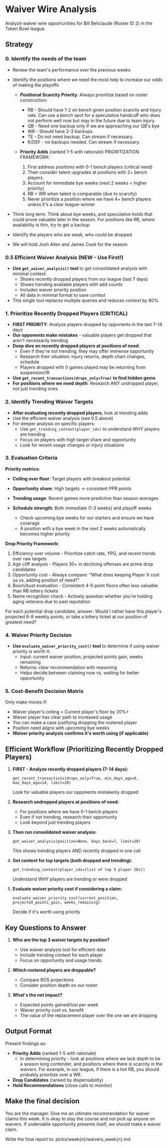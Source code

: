 # Waiver Wire Analysis

Analyze waiver wire opportunities for Bill Beliclaude (Roster ID 2) in the Token Bowl league.

## Strategy

### 0. Identify the needs of the team
- Review the team's performance over the previous weeks
- Identify the positions where we need the most help to increase our odds of making the playoffs

  - **Positional Scarcity Priority**: Always prioritize based on roster construction:
    - RB - Should have 1-2 on bench given position scarcity and injury rate. Can use a bench spot for a speculative handcuff who does not perform well now but may in the future due to team injury. 
    - QB - Need one backup only if we are approaching our QB's bye
    - WR - Should have 2-3 backups. 
    - TE - Do not need backup. Can stream if necessary. 
    - K/DEF - no backups needed. Can stream if necessary. 

  - **Priority Adds** (ranked 1-5 with rationale)
    PRIORITIZATION FRAMEWORK:
    1. First address positions with 0-1 bench players (critical need)
    2. Then consider talent upgrades at positions with 2+ bench players
    3. Account for immediate bye weeks (next 2 weeks = higher priority)
    4. RB > WR when talent is comparable (due to scarcity)
    5. Never prioritize a position where we have 4+ bench players unless it's a clear league-winner
- Think long term. Think about bye weeks, and speculative holds that could prove valuable later in the season. For positions like RB, where availability is thin, try to get a backup
- Identify the players who are weak, who could be dropped
- We will hold Josh Allen and James Cook for the season

### 0.5 Efficient Waiver Analysis (NEW - Use First!)
- **Use `get_waiver_analysis()` tool** to get consolidated analysis with minimal context:
  - Shows recently dropped players from our league (last 7 days)
  - Shows trending available players with add counts
  - Includes waiver priority position
  - All data in minimal format to save context
- This single tool replaces multiple queries and reduces context by 80%

### 1. Prioritize Recently Dropped Players (CRITICAL)
- **FIRST PRIORITY**: Analyze players dropped by opponents in the last 7-14 days
- **Our opponents make mistakes** - valuable players get dropped that aren't necessarily trending
- **Deep dive on recently dropped players at positions of need**:
  - Even if they're not trending, they may offer immense opportunity
  - Research their situation: injury returns, depth chart changes, schedule
  - Players dropped with 0 games played may be returning from suspension/IR
- **Use `get_recent_transactions(drops_only=True)` to find hidden gems**
- **For positions where we need depth**: Research ANY undropped player, not just trending ones

### 2. Identify Trending Waiver Targets
- **After evaluating recently dropped players**, look at trending adds
- Use the efficient waiver analysis (see 0.5 above)
- For deeper analysis on specific players:
  - Use `get_trending_context(player_ids)` to understand WHY players are trending
  - Focus on players with high target share and opportunity
  - Look for recent usage changes or injury situations

### 3. Evaluation Criteria
**Priority metrics:**
- **Ceiling over floor**: Target players with breakout potential
- **Opportunity share**: High targets -> consistent PPR points
- **Trending usage**: Recent games more predictive than season averages
- **Schedule strength**: Both immediate (1-3 weeks) and playoff weeks

  - Check upcoming bye weeks for our starters and ensure we have coverage
  - A position with a bye week in the next 2 weeks automatically becomes higher priority

**Drop Priority Framework:**
  1. Efficiency over volume - Prioritize catch rate, YPG, and recent trends over raw targets
  2. Age cliff analysis - Players 30+ in declining offenses are prime drop candidates
  3. Opportunity cost - Always compare: "What does keeping Player X cost us vs. adding position of need?"
  4. Boom/bust evaluation - Consistent 4-6 point floors often less valuable than RB lottery tickets
  5. Name recognition check - Actively question whether you're holding aging veterans due to past reputation

  For each potential drop candidate, answer: Would I rather have this player's projected 6-8 weekly points, or take a lottery ticket at our position of greatest need?

### 4. Waiver Priority Decision
- **Use `evaluate_waiver_priority_cost()` tool** to determine if using waiver priority is worth it:
  - Input: current waiver position, projected points gain, weeks remaining
  - Returns: clear recommendation with reasoning
  - Helps decide between claiming now vs. waiting for better opportunity

### 5. Cost-Benefit Decision Matrix
Only make moves if:
- Waiver player's ceiling > Current player's floor by 20%+
- Waiver player has clear path to increased usage
- You can make a case justifying dropping the rostered player
- Position need aligns with upcoming bye weeks
- **Waiver priority analysis confirms it's worth using (if applicable)**

## Efficient Workflow (Prioritizing Recently Dropped Players)

1. **FIRST - Analyze recently dropped players (7-14 days):**
   ```
   get_recent_transactions(drops_only=True, min_days_ago=0, max_days_ago=14, limit=20)
   ```
   Look for valuable players our opponents mistakenly dropped

2. **Research undropped players at positions of need:**
   - For positions where we have 0-1 bench players
   - Even if not trending, research their opportunity
   - Look beyond just trending players

3. **Then run consolidated waiver analysis:**
   ```
   get_waiver_analysis(position=None, days_back=7, limit=20)
   ```
   This shows trending players AND recently dropped in one call

4. **Get context for top targets (both dropped and trending):**
   ```
   get_trending_context(player_ids=[list of top 5 player IDs])
   ```
   Understand WHY players are trending or were dropped

5. **Evaluate waiver priority cost if considering a claim:**
   ```
   evaluate_waiver_priority_cost(current_position, projected_points_gain, weeks_remaining)
   ```
   Decide if it's worth using priority

## Key Questions to Answer

1. **Who are the top 3 waiver targets by position?**
   - Use waiver analysis tool for efficient data
   - Include trending context for each player
   - Focus on opportunity and usage trends

2. **Which rostered players are droppable?**
   - Compare ROS projections
   - Consider position depth on our roster

3. **What's the net impact?**
   - Expected points gained/lost per week
   - Waiver priority cost vs. benefit
   - The value of the replacement player over the one we are dropping

## Output Format

Present findings as:
- **Priority Adds** (ranked 1-5 with rationale)
  - In determining priority - look at positions where we lack depth to be a season long contender, and positions where there is scarcity in the waivers. For example, in our league, if there is a hot RB, you should probably prioritize over a WR.
- **Drop Candidates** (ranked by dispensability)
- **Hold Recommendations** (close calls to monitor)

## Make the final decision
You are the manager.
Give me an ultimate recommendation for waiver claims this week.
It is okay to stay the course and not pick up anyone on waivers.
If undeniable opportunity presents itself, we should make a waiver claim.

Write the final report to:
picks/week{n}/waivers_week{n}.md